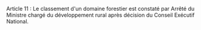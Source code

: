 Article 11 : Le classement d'un domaine forestier est constaté par
Arrêté du Ministre chargé du développement rural après décision du
Conseil Exécutif National.